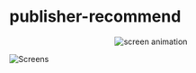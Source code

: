 # publisher-recommend
<p align="center">
  <img src="https://media.giphy.com/media/2wXXBT148ZFyhDG3WP/giphy.gif" alt="screen animation"/>
</p>

![Screens](https://media.giphy.com/media/2wXXBT148ZFyhDG3WP/giphy.gif)

